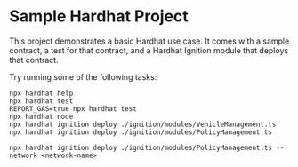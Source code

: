 # Sample Hardhat Project

This project demonstrates a basic Hardhat use case. It comes with a sample contract, a test for that contract, and a Hardhat Ignition module that deploys that contract.

Try running some of the following tasks:

```shell
npx hardhat help
npx hardhat test
REPORT_GAS=true npx hardhat test
npx hardhat node
npx hardhat ignition deploy ./ignition/modules/VehicleManagement.ts
npx hardhat ignition deploy ./ignition/modules/PolicyManagement.ts

npx hardhat ignition deploy ./ignition/modules/PolicyManagement.ts --network <network-name>
```
